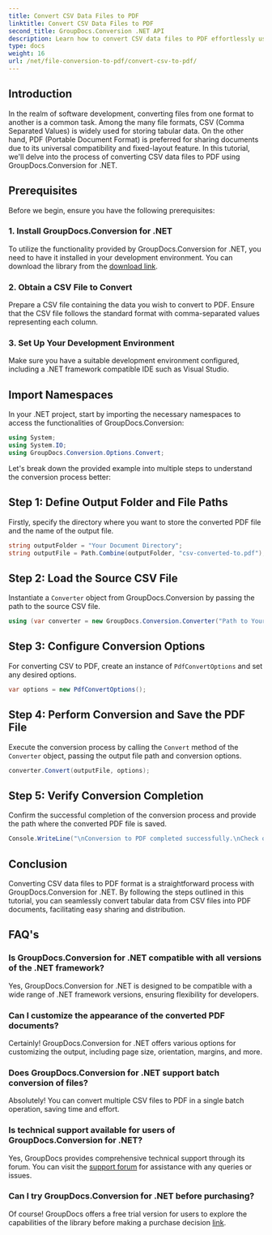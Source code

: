 ```yaml
---
title: Convert CSV Data Files to PDF
linktitle: Convert CSV Data Files to PDF
second_title: GroupDocs.Conversion .NET API
description: Learn how to convert CSV data files to PDF effortlessly using GroupDocs.Conversion for .NET. Follow our step-by-step guide.
type: docs
weight: 16
url: /net/file-conversion-to-pdf/convert-csv-to-pdf/
---
```

## Introduction
In the realm of software development, converting files from one format to another is a common task. Among the many file formats, CSV (Comma Separated Values) is widely used for storing tabular data. On the other hand, PDF (Portable Document Format) is preferred for sharing documents due to its universal compatibility and fixed-layout feature. In this tutorial, we'll delve into the process of converting CSV data files to PDF using GroupDocs.Conversion for .NET.
## Prerequisites
Before we begin, ensure you have the following prerequisites:
### 1. Install GroupDocs.Conversion for .NET
To utilize the functionality provided by GroupDocs.Conversion for .NET, you need to have it installed in your development environment. You can download the library from the [download link](https://releases.groupdocs.com/conversion/net/).
### 2. Obtain a CSV File to Convert
Prepare a CSV file containing the data you wish to convert to PDF. Ensure that the CSV file follows the standard format with comma-separated values representing each column.
### 3. Set Up Your Development Environment
Make sure you have a suitable development environment configured, including a .NET framework compatible IDE such as Visual Studio.

## Import Namespaces
In your .NET project, start by importing the necessary namespaces to access the functionalities of GroupDocs.Conversion:
```csharp
using System;
using System.IO;
using GroupDocs.Conversion.Options.Convert;
```

Let's break down the provided example into multiple steps to understand the conversion process better:
## Step 1: Define Output Folder and File Paths
Firstly, specify the directory where you want to store the converted PDF file and the name of the output file.
```csharp
string outputFolder = "Your Document Directory";
string outputFile = Path.Combine(outputFolder, "csv-converted-to.pdf");
```
## Step 2: Load the Source CSV File
Instantiate a `Converter` object from GroupDocs.Conversion by passing the path to the source CSV file.
```csharp
using (var converter = new GroupDocs.Conversion.Converter("Path to Your CSV File"))
```
## Step 3: Configure Conversion Options
For converting CSV to PDF, create an instance of `PdfConvertOptions` and set any desired options.
```csharp
var options = new PdfConvertOptions();
```
## Step 4: Perform Conversion and Save the PDF File
Execute the conversion process by calling the `Convert` method of the `Converter` object, passing the output file path and conversion options.
```csharp
converter.Convert(outputFile, options);
```
## Step 5: Verify Conversion Completion
Confirm the successful completion of the conversion process and provide the path where the converted PDF file is saved.
```csharp
Console.WriteLine("\nConversion to PDF completed successfully.\nCheck output in {0}", outputFolder);
```

## Conclusion
Converting CSV data files to PDF format is a straightforward process with GroupDocs.Conversion for .NET. By following the steps outlined in this tutorial, you can seamlessly convert tabular data from CSV files into PDF documents, facilitating easy sharing and distribution.
## FAQ's
### Is GroupDocs.Conversion for .NET compatible with all versions of the .NET framework?
Yes, GroupDocs.Conversion for .NET is designed to be compatible with a wide range of .NET framework versions, ensuring flexibility for developers.
### Can I customize the appearance of the converted PDF documents?
Certainly! GroupDocs.Conversion for .NET offers various options for customizing the output, including page size, orientation, margins, and more.
### Does GroupDocs.Conversion for .NET support batch conversion of files?
Absolutely! You can convert multiple CSV files to PDF in a single batch operation, saving time and effort.
### Is technical support available for users of GroupDocs.Conversion for .NET?
Yes, GroupDocs provides comprehensive technical support through its forum. You can visit the [support forum](https://forum.groupdocs.com/c/conversion/11) for assistance with any queries or issues.
### Can I try GroupDocs.Conversion for .NET before purchasing?
Of course! GroupDocs offers a free trial version for users to explore the capabilities of the library before making a purchase decision [link](https://releases.groupdocs.com/conversion/net/).
